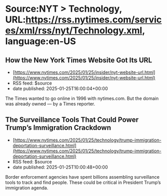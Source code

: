 # Source:NYT > Technology, URL:https://rss.nytimes.com/services/xml/rss/nyt/Technology.xml, language:en-US

## How the New York Times Website Got Its URL
 - [https://www.nytimes.com/2025/01/25/insider/nyt-website-url.html](https://www.nytimes.com/2025/01/25/insider/nyt-website-url.html)
 - RSS feed: $source
 - date published: 2025-01-25T16:00:04+00:00

The Times wanted to go online in 1996 with nytimes.com. But the domain was already owned — by a Times reporter.

## The Surveillance Tools That Could Power Trump’s Immigration Crackdown
 - [https://www.nytimes.com/2025/01/25/technology/trump-immigration-deportation-surveillance.html](https://www.nytimes.com/2025/01/25/technology/trump-immigration-deportation-surveillance.html)
 - RSS feed: $source
 - date published: 2025-01-25T10:00:48+00:00

Border enforcement agencies have spent billions assembling surveillance tools to track and find people. These could be critical in President Trump’s immigration agenda.

